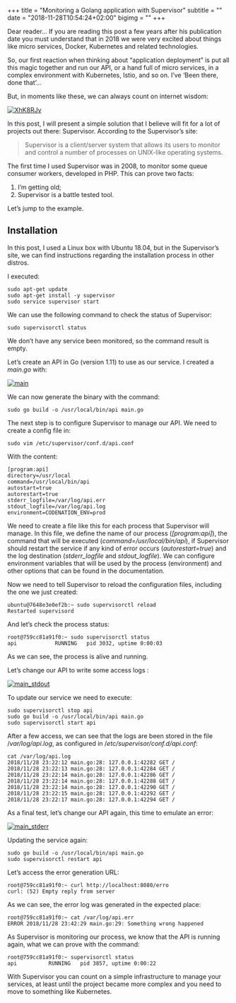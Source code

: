 +++
title = "Monitoring a Golang application with Supervisor"
subtitle = ""
date = "2018-11-28T10:54:24+02:00"
bigimg = ""
+++

Dear reader… If you are reading this post a few years after his publication date you must understand that in 2018 we were very excited about things like micro services, Docker, Kubernetes and related technologies.

<!--more-->

So, our first reaction when thinking about “application deployment” is put all this magic together and run our API, or a hand full of micro services, in a complex environment with Kubernetes, Istio, and so on. I’ve ‘Been there, done that’…

But, in moments like these, we can always count on internet wisdom:

[![XhK8RJv](/images/posts/XhK8RJv.jpg)](/images/posts/XhK8RJv.jpg)

In this post, I will present a simple solution that I believe will fit for a lot of projects out there: Supervisor. According to the Supervisor’s site:

> Supervisor is a client/server system that allows its users to monitor and control a number of processes on UNIX-like operating systems.

The first time I used Supervisor was in 2008, to monitor some queue consumer workers, developed in PHP. This can prove two facts:

1. I’m getting old;
2. Supervisor is a battle tested tool.

Let’s jump to the example.

## Installation

In this post, I used a Linux box with Ubuntu 18.04, but in the Supervisor’s site, we can find instructions regarding the installation process in other distros.

I executed:

	sudo apt-get update
	sudo apt-get install -y supervisor
	sudo service supervisor start
	

We can use the following command to check the status of Supervisor:

	sudo supervisorctl status

We don’t have any service been monitored, so the command result is empty.

Let’s create an API in Go (version 1.11) to use as our service. I created a *main.go* with:

[![main](/images/posts/main.png)](/images/posts/main.png) 

We can now generate the binary with the command:

	sudo go build -o /usr/local/bin/api main.go 

The next step is to configure Supervisor to manage our API. We need to create a config file in:

	sudo vim /etc/supervisor/conf.d/api.conf

With the content:

	[program:api]
	directory=/usr/local
	command=/usr/local/bin/api
	autostart=true
	autorestart=true
	stderr_logfile=/var/log/api.err
	stdout_logfile=/var/log/api.log
	environment=CODENATION_ENV=prod

We need to create a file like this for each process that Supervisor will manage. In this file, we define the name of our process (*[program:api]*), the command that will be executed (*command=/usr/local/bin/api*), if Supervisor should restart the service if any kind of error occurs (*autorestart=true*) and the log destination (*stderr_logfile* and *stdout_logfile*). We can configure environment variables that will be used by the process (environment) and other options that can be found in the documentation.

Now we need to tell Supervisor to reload the configuration files, including the one we just created:

	ubuntu@7648e3e0ef2b:~ sudo supervisorctl reload
	Restarted supervisord

And let’s check the process status:


	root@759cc81a91f0:~ sudo supervisorctl status
	api            RUNNING   pid 3032, uptime 0:00:03

As we can see, the process is alive and running.

Let’s change our API to write some access logs :

[![main_stdout](/images/posts/main_stdout.png)](/images/posts/main_stdout.png) 

To update our service we need to execute:

	sudo supervisorctl stop api
	sudo go build -o /usr/local/bin/api main.go 
	sudo supervisorctl start api

After a few access, we can see that the logs are been stored in the file /*var/log/api.log*, as configured in /*etc/supervisor/conf.d/api.conf*:

```
cat /var/log/api.log 
2018/11/28 23:22:12 main.go:28: 127.0.0.1:42282 GET /
2018/11/28 23:22:13 main.go:28: 127.0.0.1:42284 GET /
2018/11/28 23:22:14 main.go:28: 127.0.0.1:42286 GET /
2018/11/28 23:22:14 main.go:28: 127.0.0.1:42288 GET /
2018/11/28 23:22:14 main.go:28: 127.0.0.1:42290 GET /
2018/11/28 23:22:15 main.go:28: 127.0.0.1:42292 GET /
2018/11/28 23:22:17 main.go:28: 127.0.0.1:42294 GET /
```

As a final test, let’s change our API again, this time to emulate an error:

[![main_stderr](/images/posts/main_stderr.png)](/images/posts/main_stderr.png)

Updating the service again:

	sudo go build -o /usr/local/bin/api main.go
	sudo supervisorctl restart api

Let’s access the error generation URL:


	root@759cc81a91f0:~ curl http://localhost:8080/erro
	curl: (52) Empty reply from server

As we can see, the error log was generated in the expected place:

	root@759cc81a91f0:~ cat /var/log/api.err 
	ERROR 2018/11/28 23:42:29 main.go:29: Something wrong happened

As Supervisor is monitoring our process, we know that the API is running again, what we can prove with the command:

	root@759cc81a91f0:~ supervisorctl status
	api          RUNNING   pid 3857, uptime 0:00:22

With Supervisor you can count on a simple infrastructure to manage your services, at least until the project became more complex and you need to move to something like Kubernetes.
